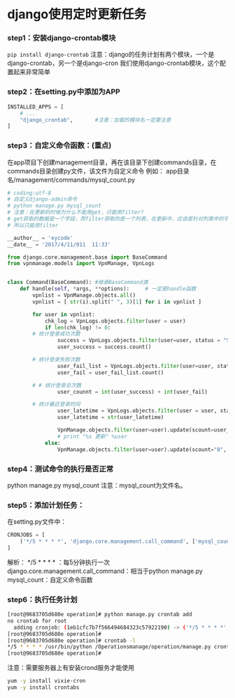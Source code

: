 # django使用定时更新任务

### step1：安装django-crontab模块
`pip install django-crontab`
注意：django的任务计划有两个模块，一个是django-crontab，另一个是django-cron
我们使用django-crontab模块，这个配置起来非常简单


### step2：在setting.py中添加为APP
```python
INSTALLED_APPS = [
    # ...
    "django_crontab",		#注意：加载的模块名一定要注意
]
```


### step3：自定义命令函数：(重点)
在app项目下创建management目录，再在该目录下创建commands目录，在commands目录创建py文件，该文件为自定义命令
例如：
app目录名/management/commands/mysql_count.py

```python
# coding:utf-8
# 自定义django-admin命令
# python manage.py mysql_count
# 注意：在更新的时候为什么不能用get，只能用filter?
# get获取的数据是一个字段，而filter获取的是一个列表，在更新中，应该是针对列表中的字段进行更新
# 所以只能用filter

__author__ = 'eycode'
__date__ = '2017/4/11/011  11:33'

from django.core.management.base import BaseCommand 
from vpnmanage.models import VpnManage, VpnLogs


class Command(BaseCommand):	#继承BaseCommand类
    def handle(self, *args, **options):   	# 一定是handle函数
        vpnlist = VpnManage.objects.all()
        vpnlist = [ str(i).split(" ", 3)[1] for i in vpnlist ]

        for user in vpnlist:
            chk_log = VpnLogs.objects.filter(user = user)
            if len(chk_log) != 0:
        # 统计登录成功次数
                success = VpnLogs.objects.filter(user=user, status = "Successful")
                user_success = success.count()

        # 统计登录失败次数
                user_fail_list = VpnLogs.objects.filter(user=user, status="Incorrect")
                user_fail = user_fail_list.count()

        # # 统计登录总次数
                user_counnt = int(user_success) + int(user_fail)

        # 统计最近登录时间
                user_latetime = VpnLogs.objects.filter(user = user, status = "Successful").order_by('-time')[0]
                user_latetime = str(user_latetime)

                VpnManage.objects.filter(user=user).update(scount=user_success, fcount=user_fail, logincount=user_counnt, latetime=user_latetime)
                # print "%s 更新" %user
            else:
                VpnManage.objects.filter(user=user).update(scount="0", fcount="0", logincount="0", latetime="no login")

```


### step4：测试命令的执行是否正常
python manage.py mysql_count
注意：mysql_count为文件名。



### step5：添加计划任务：
在setting.py文件中：
```python
CRONJOBS = [
    ('*/5 * * * *', 'django.core.management.call_command', ['mysql_count']),
]
```

解析：
*/5 * * * *   ：每5分钟执行一次
django.core.management.call_command：相当于python manage.py
mysql_count：自定义命令函数



### step6：执行任务计划
```bash
[root@9683705d680e operation]# python manage.py crontab add      
no crontab for root
  adding cronjob: (1eb1cfc7b7f566494684323c57922190) -> ('*/5 * * * *', 'django.core.management.call_command', ['mysql_count'])
[root@9683705d680e operation]# 
[root@9683705d680e operation]# crontab -l
*/5 * * * * /usr/bin/python /Operationsmanage/operation/manage.py crontab run 1eb1cfc7b7f566494684323c57922190 # django-cronjobs for operation
[root@9683705d680e operation]# 
```


注意：需要服务器上有安装crond服务才能使用
```bash
yum -y install vixie-cron
yum -y install crontabs
```
